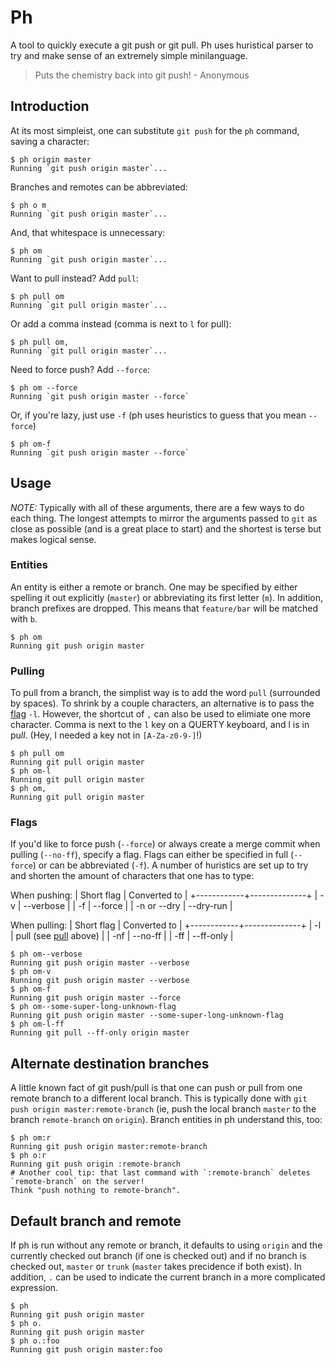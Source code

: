 # Ph

A tool to quickly execute a git push or git pull. Ph uses huristical parser to try and make sense of
an extremely simple minilanguage.

> Puts the chemistry back into git push! - Anonymous

## Introduction
At its most simpleist, one can substitute `git push` for the `ph` command, saving a character:

```
$ ph origin master
Running `git push origin master`...
```

Branches and remotes can be abbreviated:

```
$ ph o m
Running `git push origin master`...
```

And, that whitespace is unnecessary:

```
$ ph om
Running `git push origin master`...
```

Want to pull instead? Add `pull`:
```
$ ph pull om
Running `git pull origin master`...
```

Or add a comma instead (comma is next to `l` for pull):
```
$ ph pull om,
Running `git pull origin master`...
```

Need to force push? Add `--force`:
```
$ ph om --force
Running `git push origin master --force`
```

Or, if you're lazy, just use `-f` (ph uses heuristics to guess that you mean `--force`)
```
$ ph om-f
Running `git push origin master --force`
```

## Usage
*NOTE:* Typically with all of these arguments, there are a few ways to do each thing. The longest
attempts to mirror the arguments passed to `git` as close as possible (and is a great place to
start) and the shortest is terse but makes logical sense.

### Entities
An entity is either a remote or branch. One may be specified by either spelling it out explicitly
(`master`) or abbreviating its first letter (`m`). In addition, branch prefixes are dropped. This
means that `feature/bar` will be matched with `b`.

```
$ ph om
Running git push origin master
```

### Pulling
To pull from a branch, the simplist way is to add the word `pull` (surrounded by spaces). To shrink
by a couple characters, an alternative is to pass the [flag](#flags) `-l`. However, the shortcut of
`,` can also be used to elimiate one more character. Comma is next to the `l` key on a QUERTY
keyboard, and l is in pu*ll*. (Hey, I needed a key not in `[A-Za-z0-9-]`!)

```
$ ph pull om
Running git pull origin master
$ ph om-l
Running git pull origin master
$ ph om,
Running git pull origin master
```

### Flags
If you'd like to force push (`--force`) or always create a merge commit when pulling (`--no-ff`),
specify a flag. Flags can either be specified in full (`--force`) or can be abbreviated (`-f`). A
number of huristics are set up to try and shorten the amount of characters that one has to type:

When pushing:
| Short flag | Converted to |
+------------+--------------+
| -v | --verbose |
| -f | --force |
| -n or --dry | --dry-run |

When pulling:
| Short flag | Converted to |
+------------+--------------+
| -l | pull (see [pull](#pulling) above) |
| -nf | --no-ff |
| -ff | --ff-only |

```
$ ph om--verbose
Running git push origin master --verbose
$ ph om-v
Running git push origin master --verbose
$ ph om-f
Running git push origin master --force
$ ph om--some-super-long-unknown-flag
Running git push origin master --some-super-long-unknown-flag
$ ph om-l-ff
Running git pull --ff-only origin master
```

## Alternate destination branches
A little known fact of git push/pull is that one can push or pull from one remote branch to a
different local branch. This is typically done with `git push origin master:remote-branch` (ie, push
the local branch `master` to the branch `remote-branch` on `origin`). Branch entities in ph
understand this, too:

```
$ ph om:r
Running git push origin master:remote-branch
$ ph o:r
Running git push origin :remote-branch
# Another cool tip: that last command with `:remote-branch` deletes `remote-branch` on the server!
Think "push nothing to remote-branch".
```

## Default branch and remote
If ph is run without any remote or branch, it defaults to using `origin` and the currently checked
out branch (if one is checked out) and if no branch is checked out, `master` or `trunk` (`master`
takes precidence if both exist). In addition, `.` can be used to indicate the current branch in a
more complicated expression.

```
$ ph
Running git push origin master
$ ph o.
Running git push origin master
$ ph o.:foo
Running git push origin master:foo
```
